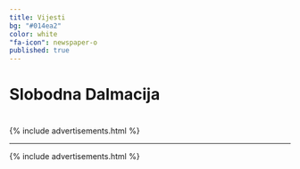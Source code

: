 ```yaml
---
title: Vijesti
bg: "#014ea2"
color: white
"fa-icon": newspaper-o
published: true
---
```


# **Slobodna Dalmacija**
<script src="//assets.juicer.io/embed.js" type="text/javascript"></script>
<link href="//assets.juicer.io/embed.css" media="all" rel="stylesheet" type="text/css" />
<ul class="juicer-feed" data-feed-id="slobodna-dalmacija" data-per="2"><h1 class="referral"><a href="https://www.juicer.io"></a></h1></ul>

{% include advertisements.html %}

<hr>

<!-- start feedwind code --> <script type="text/javascript" src="https://feed.mikle.com/js/fw-loader.js" data-fw-param="?widget_parameter=%7B%22sources%22%3A%5B%7B%22source%22%3A%22http%3A%2F%2Fdalmatinskiportal.hr%2Fsadrzaj%2Frss%2Fhajduk.xml%22%2C%22type%22%3A%22RSS%22%7D%5D%2C%22name%22%3A%22%22%2C%22width%22%3A0%2C%22height%22%3A%22400%22%2C%22height_by_article%22%3A0%2C%22target%22%3A%22_blank%22%2C%22font%22%3A%22Verdana%2C%20Arial%2C%20sans-serif%22%2C%22title_font_size%22%3A%2216%22%2C%22item_title_font_size%22%3A%2218%22%2C%22item_description_font_size%22%3A%2214%22%2C%22border%22%3A%22on%22%2C%22css_url%22%3A%22%22%2C%22responsive%22%3A%22on%22%2C%22text_direction%22%3A%22left%22%2C%22text_alignment%22%3A%22left%22%2C%22corner%22%3A%22rounded%22%2C%22scroll%22%3A%22on%22%2C%22auto_scroll%22%3A%22off%22%2C%22auto_scroll_direction%22%3A%22up%22%2C%22auto_scroll_step_speed%22%3A%224%22%2C%22auto_scroll_mc_speed%22%3A%2220%22%2C%22sort%22%3A%22new%22%2C%22title%22%3A%22on%22%2C%22title_sentence%22%3A%22Dalmatinski%20Portal%22%2C%22title_link%22%3A%22%22%2C%22title_bgcolor%22%3A%22%23d2232a%22%2C%22title_color%22%3A%22%23ffffff%22%2C%22title_bgimage%22%3A%22%22%2C%22item_bgcolor%22%3A%22%23ffffff%22%2C%22item_bgimage%22%3A%22%22%2C%22item_title_length%22%3A%2260%22%2C%22item_title_color%22%3A%22%23014ea2%22%2C%22item_border_bottom%22%3A%22on%22%2C%22item_description%22%3A%22both%22%2C%22item_link%22%3A%22off%22%2C%22item_description_length%22%3A%22400%22%2C%22item_description_color%22%3A%22%23505659%22%2C%22item_date%22%3A%22on%22%2C%22item_date_format%22%3A%22%25e.%25m.%25Y%20%25k%3A%25M%22%2C%22item_date_timezone%22%3A%22%22%2C%22item_description_style%22%3A%22thumbnail%22%2C%22item_thumbnail%22%3A%22crop%22%2C%22item_thumbnail_selection%22%3A%22auto%22%2C%22article_num%22%3A%225%22%2C%22item_player%22%3A%22youtube%22%2C%22keyword_inc%22%3A%22%22%2C%22keyword_exc%22%3A%22%22%7D"></script> <!-- end feedwind code -->

{% include advertisements.html %}